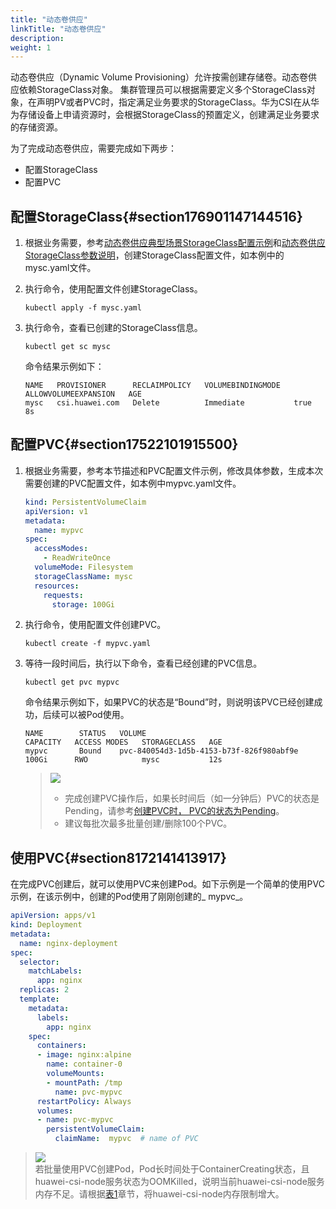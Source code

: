 ```yaml
---
title: "动态卷供应"
linkTitle: "动态卷供应"
description: 
weight: 1
---
```


动态卷供应（Dynamic Volume Provisioning）允许按需创建存储卷。动态卷供应依赖StorageClass对象。 集群管理员可以根据需要定义多个StorageClass对象，在声明PV或者PVC时，指定满足业务要求的StorageClass。华为CSI在从华为存储设备上申请资源时，会根据StorageClass的预置定义，创建满足业务要求的存储资源。

为了完成动态卷供应，需要完成如下两步：

-   配置StorageClass
-   配置PVC

## 配置StorageClass{#section176901147144516}

1.  根据业务需要，参考[动态卷供应典型场景StorageClass配置示例](/docs/using-huawei-csi/managing-a-pvc/creating-a-pvc/dynamic-volume-provisioning/storageclass-configuration-examples-in-typical-dynamic-volume-provisioning-scenarios)和[动态卷供应StorageClass参数说明](/docs/using-huawei-csi/managing-a-pvc/creating-a-pvc/dynamic-volume-provisioning/storageclass-parameters-for-dynamic-volume-provisioning)，创建StorageClass配置文件，如本例中的mysc.yaml文件。
2.  执行命令，使用配置文件创建StorageClass。

    ```
    kubectl apply -f mysc.yaml
    ```

3.  执行命令，查看已创建的StorageClass信息。

    ```
    kubectl get sc mysc
    ```

    命令结果示例如下：

    ```
    NAME   PROVISIONER      RECLAIMPOLICY   VOLUMEBINDINGMODE   ALLOWVOLUMEEXPANSION   AGE
    mysc   csi.huawei.com   Delete          Immediate           true                   8s
    ```

## 配置PVC{#section17522101915500}

1.  根据业务需要，参考本节描述和PVC配置文件示例，修改具体参数，生成本次需要创建的PVC配置文件，如本例中mypvc.yaml文件。

    ```yaml
    kind: PersistentVolumeClaim
    apiVersion: v1
    metadata:
      name: mypvc
    spec:
      accessModes:
        - ReadWriteOnce
      volumeMode: Filesystem
      storageClassName: mysc
      resources:
        requests:
          storage: 100Gi
    ```

2.  执行命令，使用配置文件创建PVC。

    ```
    kubectl create -f mypvc.yaml
    ```

3.  等待一段时间后，执行以下命令，查看已经创建的PVC信息。

    ```
    kubectl get pvc mypvc
    ```

    命令结果示例如下，如果PVC的状态是“Bound”时，则说明该PVC已经创建成功，后续可以被Pod使用。

    ```
    NAME        STATUS   VOLUME                                     CAPACITY   ACCESS MODES   STORAGECLASS   AGE
    mypvc       Bound    pvc-840054d3-1d5b-4153-b73f-826f980abf9e   100Gi      RWO            mysc           12s
    ```

    >![](/css-docs/public_sys-resources/zh-cn/icon-notice.gif)  
    >-   完成创建PVC操作后，如果长时间后（如一分钟后）PVC的状态是Pending，请参考[创建PVC时， PVC的状态为Pending](/docs/troubleshooting/pvc-issues/when-a-pvc-is-created-the-pvc-is-in-the-pending-state)。
    >-   建议每批次最多批量创建/删除100个PVC。

## 使用PVC{#section8172141413917}

在完成PVC创建后，就可以使用PVC来创建Pod。如下示例是一个简单的使用PVC示例，在该示例中，创建的Pod使用了刚刚创建的_ mypvc_。

```yaml
apiVersion: apps/v1
kind: Deployment
metadata:
  name: nginx-deployment
spec:
  selector:
    matchLabels:
      app: nginx
  replicas: 2
  template:
    metadata:
      labels:
        app: nginx
    spec:
      containers: 
      - image: nginx:alpine
        name: container-0 
        volumeMounts: 
        - mountPath: /tmp
          name: pvc-mypvc 
      restartPolicy: Always 
      volumes: 
      - name: pvc-mypvc 
        persistentVolumeClaim: 
          claimName:  mypvc  # name of PVC
```

>![](/css-docs/public_sys-resources/zh-cn/icon-note.gif)  
>若批量使用PVC创建Pod，Pod长时间处于ContainerCreating状态，且huawei-csi-node服务状态为OOMKilled，说明当前huawei-csi-node服务内存不足。请根据[表1](/docs/appendix/huawei-csi-resource-management#table4106151116363)章节，将huawei-csi-node内存限制增大。




